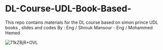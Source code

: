 # DL-Course-UDL-Book-Based-
 This repo contains materials for the DL course based on simon prince UDL books , slides and codes
 By : Eng / Shrouk Mansour - Eng / Mohammed Hemed 
  

![71kZBjR+OVL](https://github.com/user-attachments/assets/8f926f9c-7b54-49dd-99b5-42ba9e25fe01)

